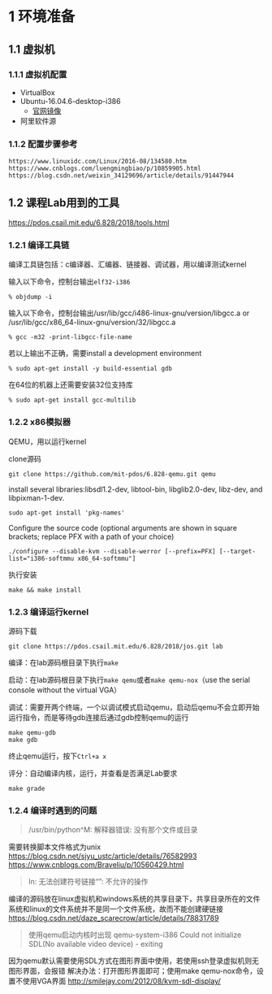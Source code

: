# 1 环境准备
## 1.1 虚拟机
### 1.1.1 虚拟机配置
- VirtualBox
- Ubuntu-16.04.6-desktop-i386
    - [官网镜像](http://releases.ubuntu.com/16.04/)
- 阿里软件源
### 1.1.2 配置步骤参考
    https://www.linuxidc.com/Linux/2016-08/134580.htm
    https://www.cnblogs.com/luengmingbiao/p/10859905.html
    https://blog.csdn.net/weixin_34129696/article/details/91447944
## 1.2 课程Lab用到的工具
https://pdos.csail.mit.edu/6.828/2018/tools.html
### 1.2.1 编译工具链
编译工具链包括：c编译器、汇编器、链接器、调试器，用以编译测试kernel

输入以下命令，控制台输出`elf32-i386`
```
% objdump -i
```
输入以下命令，控制台输出/usr/lib/gcc/i486-linux-gnu/version/libgcc.a or /usr/lib/gcc/x86_64-linux-gnu/version/32/libgcc.a
```
% gcc -m32 -print-libgcc-file-name
```
若以上输出不正确，需要install a development environment
```
% sudo apt-get install -y build-essential gdb
```
在64位的机器上还需要安装32位支持库
```
% sudo apt-get install gcc-multilib
```
### 1.2.2 x86模拟器
QEMU，用以运行kernel

clone源码
```
git clone https://github.com/mit-pdos/6.828-qemu.git qemu
```
install several libraries:libsdl1.2-dev, libtool-bin, libglib2.0-dev, libz-dev, and libpixman-1-dev.
```
sudo apt-get install 'pkg-names'
```
Configure the source code (optional arguments are shown in square brackets; replace PFX with a path of your choice)
```
./configure --disable-kvm --disable-werror [--prefix=PFX] [--target-list="i386-softmmu x86_64-softmmu"]
```
执行安装
```
make && make install
```
### 1.2.3 编译运行kernel
源码下载
```
git clone https://pdos.csail.mit.edu/6.828/2018/jos.git lab
```
编译：在lab源码根目录下执行`make`

启动：在lab源码根目录下执行`make qemu`或者`make qemu-nox`（use the serial console without the virtual VGA）

调试：需要开两个终端，一个以调试模式启动qemu，启动后qemu不会立即开始运行指令，而是等待gdb连接后通过gdb控制qemu的运行
```
make qemu-gdb
make gdb
```
终止qemu运行，按下`Ctrl+a x`

评分：自动编译内核，运行，并查看是否满足Lab要求
```
make grade
```
### 1.2.4 编译时遇到的问题
>/usr/bin/python^M: 解释器错误: 没有那个文件或目录

需要转换脚本文件格式为unix
https://blog.csdn.net/sjyu_ustc/article/details/76582993
https://www.cnblogs.com/Braveliu/p/10560429.html
>ln: 无法创建符号链接“”: 不允许的操作

编译的源码放在linux虚拟机和windows系统的共享目录下，共享目录所在的文件系统和linux的文件系统并不是同一个文件系统，故而不能创建硬链接
https://blog.csdn.net/daze_scarecrow/article/details/78831789
>使用qemu启动内核时出现 qemu-system-i386  Could not initialize SDL(No available video device) - exiting

因为qemu默认需要使用SDL方式在图形界面中使用，若使用ssh登录虚拟机则无图形界面，会报错
解决办法：打开图形界面即可；使用make qemu-nox命令，设置不使用VGA界面
http://smilejay.com/2012/08/kvm-sdl-display/